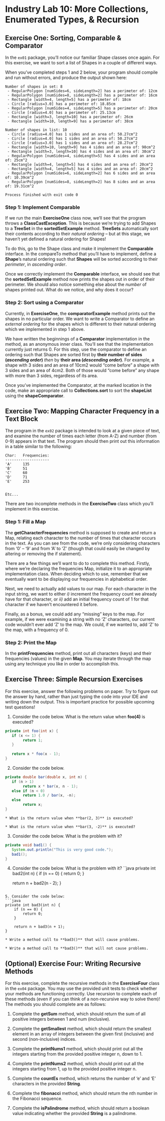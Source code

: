 Industry Lab 10: More Collections, Enumerated Types, & Recursion
==========
## Exercise One: Sorting, Comparable & Comparator
In the `ex01` package, you’ll notice our familiar Shape classes once again. For this exercise, we want to sort a list of Shapes in a couple of different ways.

When you’ve completed steps 1 and 2 below, your program should compile and run without errors, and produce the output shown here:
```text
Number of shapes in set: 8
 - RegularPolygon [numSides=6, sideLength=2] has a perimeter of: 12cm
 - RegularPolygon [numSides=8, sideLength=2] has a perimeter of: 16cm
 - Rectangle [width=4, length=5] has a perimeter of: 18cm
 - Circle [radius=3.0] has a perimeter of: 18.85cm
 - RegularPolygon [numSides=4, sideLength=5] has a perimeter of: 20cm
 - Circle [radius=4.0] has a perimeter of: 25.13cm
 - Rectangle [width=3, length=10] has a perimeter of: 26cm
 - Rectangle [width=10, length=9] has a perimeter of: 38cm
 
Number of shapes in list: 10
 - Circle [radius=4.0] has 1 sides and an area of: 50.27cm^2
 - Circle [radius=4.0] has 1 sides and an area of: 50.27cm^2
 - Circle [radius=3.0] has 1 sides and an area of: 28.27cm^2
 - Rectangle [width=10, length=9] has 4 sides and an area of: 90cm^2
 - Rectangle [width=3, length=10] has 4 sides and an area of: 30cm^2
 - RegularPolygon [numSides=4, sideLength=5] has 4 sides and an area of: 25cm^2
 - Rectangle [width=4, length=5] has 4 sides and an area of: 20cm^2
 - Rectangle [width=4, length=5] has 4 sides and an area of: 20cm^2
 - RegularPolygon [numSides=6, sideLength=2] has 6 sides and an area of: 10.39cm^2
 - RegularPolygon [numSides=8, sideLength=2] has 8 sides and an area of: 19.31cm^2
 
Process finished with exit code 0
```

### Step 1: Implement Comparable<T>
If we run the main **ExerciseOne** class now, we’ll see that the program throws a **ClassCastException**. This is because we’re trying to add Shapes to a **TreeSet** in the **sortedSetExample** method. **TreeSets** automatically sort their contents according to their *natural ordering* – but at this stage, we haven’t yet defined a natural ordering for Shapes!

To do this, go to the Shape class and make it implement the **Comparable<Shape>** interface. In the compareTo method that you’ll have to implement, define a **Shape**’s natural ordering such that **Shapes** will be sorted according to their *perimeter*, in *ascending order*.

Once we correctly implement the **Comparable** interface, we should see that the **sortedSetExample** method now prints the shapes out in order of their perimeter. We should also notice something else about the *number* of shapes printed out. What do we notice, and why does it occur?

### Step 2: Sort using a Comparator<T>
Currently, in **ExerciseOne**, the **comparatorExample** method prints out the shapes in no particular order. We want to write a Comparator to define an *external ordering* for the shapes which is different to their natural ordering which we implemented in step 1 above.

We have written the beginnings of a **Comparator** implementation in the method, as an anonymous inner class. You’ll see that the implementation currently just returns 0. For this step, use the comparator to define an ordering such that Shapes are sorted first by **their number of sides (<i>ascending order</i>)** *then* by **their area (<i>descending order</i>)**. For example, a shape with 3 sides and an area of 10cm2 would “come before” a shape with 3 sides and an area of 4cm2. Both of those would “come before” any shape with more than 3 sides, regardless of its area.

Once you’ve implemented the Comparator, at the marked location in the code, make an appropriate call to **Collections.sort** to sort the **shapeList** using the **shapeComparator**.

## Exercise Two: Mapping Character Frequency in a Text Block
The program in the `ex02` package is intended to look at a given piece of text, and examine the number of times each letter (from A-Z) and number (from 0-9) appears in that text. The program should then print out this information in a table similar to the following:
```text
Char:   Frequencies:
--------------------
'A' 	135
'B' 	51
'C' 	60
'D' 	71
'E' 	253


Etc...
```

There are two incomplete methods in the **ExerciseTwo** class which you’ll implement in this exercise.

### Step 1: Fill a Map
The **getCharacterFrequencies** method is supposed to create and return a Map, relating each character to the number of times that character occurs in the text. As you can see from the code, we’re only considering characters from ‘0’ – ‘9’ and from ‘A’ to ‘Z’ (though that could easily be changed by altering or removing the if statement).

There are a few things we’ll want to do to complete this method. Firstly, where we’re declaring the frequencies Map, initialize it to an appropriate implementation class. When deciding which to use, remember that we eventually want to be displaying our frequencies in alphabetical order.

Next, we need to actually add values to our map. For each character in the input string, we want to either *i)* increment the frequency count we already have for that character, or *ii)* add an initial frequency count of 1 for that character if we haven’t encountered it before.

Finally, as a bonus, we could add any “missing” keys to the map. For example, if we were examining a string with no ‘Z’ characters, our current code wouldn’t ever add ‘Z’ to the map. We could, if we wanted to, add ‘Z’ to the map, with a frequency of 0.

### Step 2: Print the Map
In the **printFrequencies** method, print out all characters (keys) and their frequencies (values) in the given **Map**. You may iterate through the map using any technique you like in order to accomplish this.

## Exercise Three: Simple Recursion Exercises
For this exercise, answer the following problems on paper. Try to figure out the answer by hand, rather than just typing the code into your IDE and writing down the output. This is important practice for possible upcoming test questions!

1. Consider the code below. What is the return value when **foo(4)** is executed?
```java
private int foo(int x) {
   if (x <= 1) {
      	return 1;
   }
 
   return x * foo(x - 1);
}
```

2. Consider the code below.
```java
private double bar(double x, int n) {
   if (n > 1)
      	return x * bar(x, n - 1);
   else if (n < 0)
      	return 1.0 / bar(x, -n);
   else
      	return x;
}
```

    * What is the return value when **bar(2, 3)** is executed?

    * What is the return value when **bar(3, -2)** is executed?
 
3. Consider the code below. What is the problem with it?
```java
private void bad1() {
   System.out.println("This is very good code.");
   bad1();
}
```
 
4. Consider the code below. What is the problem with it?
``java
private int bad2(int n) {
   if (n == 0) {
      	return 0;
   }
 
   return n + bad2(n - 2);
}
```

5. Consider the code below:
```java
private int bad3(int n) {
	if (n == 0) {
		return 0;
	}

	return n + bad3(n + 1);
}
```

    * Write a method call to **bad3()** that will cause problems.

    * Write a method call to **bad3()** that will not cause problems.

## (Optional) Exercise Four: Writing Recursive Methods
For this exercise, complete the recursive methods in the **ExerciseFour** class in the `ex04` package. You may use the provided unit tests to check whether your methods are functioning correctly. Use recursion to complete each of these methods (even if you can think of a non-recursive way to solve them)! The methods you should complete are as follows:

1. Complete the **getSum** method, which should return the sum of all positive integers between 1 and num (inclusive).

2. Complete the **getSmallest** method, which should return the smallest element in an array of integers between the given first (inclusive) and second (non-inclusive) indices.
 
3. Complete the **printNums1** method, which should print out all the integers starting from the provided positive integer n, down to 1.
 
4. Complete the **printNums2** method, which should print out all the integers starting from 1, up to the provided positive integer n.
 
5. Complete the **countEs** method, which returns the number of ‘e’ and ‘E’ characters in the provided **String**.
 
6. Complete the **fibonacci** method, which should return the nth number in the Fibonacci sequence.
 
7. Complete the **isPalindrome** method, which should return a boolean value indicating whether the provided **String** is a palindrome.

